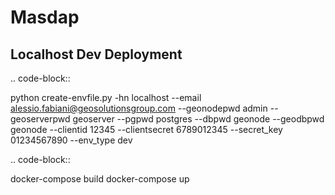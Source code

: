 # Masdap

## Localhost Dev Deployment

.. code-block::

  python create-envfile.py -hn localhost --email alessio.fabiani@geosolutionsgroup.com --geonodepwd admin --geoserverpwd geoserver --pgpwd postgres --dbpwd geonode --geodbpwd geonode --clientid 12345 --clientsecret 6789012345 --secret_key 01234567890 --env_type dev

.. code-block::

  docker-compose build
  docker-compose up

